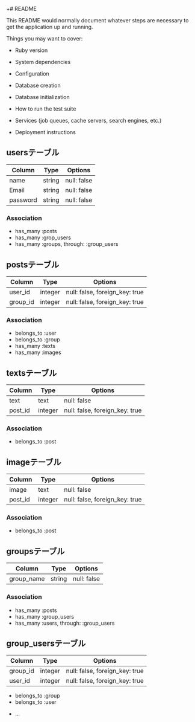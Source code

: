 +# README

This README would normally document whatever steps are necessary to get the
application up and running.

Things you may want to cover:

* Ruby version

* System dependencies

* Configuration

* Database creation

* Database initialization

* How to run the test suite

* Services (job queues, cache servers, search engines, etc.)

* Deployment instructions
## usersテーブル

|Column|Type|Options|
|------|----|-------|
| name | string | null: false |
| Email | string | null: false |
| password | string | null: false |


### Association
- has_many :posts
- has_many :grop_users
- has_many :groups, through: :group_users

## postsテーブル

|Column|Type|Options|
|------|----|-------|
| user_id | integer | null: false, foreign_key: true|
| group_id | integer | null: false, foreign_key: true|

### Association
- belongs_to :user
- belongs_to :group
- has_many :texts
- has_many :images

## textsテーブル

|Column|Type|Options|
|------|----|-------|
| text | text | null: false |
| post_id | integer | null: false, foreign_key: true |

### Association
- belongs_to :post

## imageテーブル

|Column|Type|Options|
|------|----|-------|
| image | text | null: false |
| post_id | integer | null: false, foreign_key: true |

### Association
- belongs_to :post

## groupsテーブル

|Column|Type|Options|
|------|----|-------|
| group_name | string | null: false |

### Association

- has_many :posts
- has_many :group_users
- has_many :users, through: :group_users

## group_usersテーブル

|Column|Type|Options|
|------|----|-------|
| group_id | integer | null: false, foreign_key: true|
| user_id | integer | null: false, foreign_key: true|

- belongs_to :group
- belongs_to :user
* ...